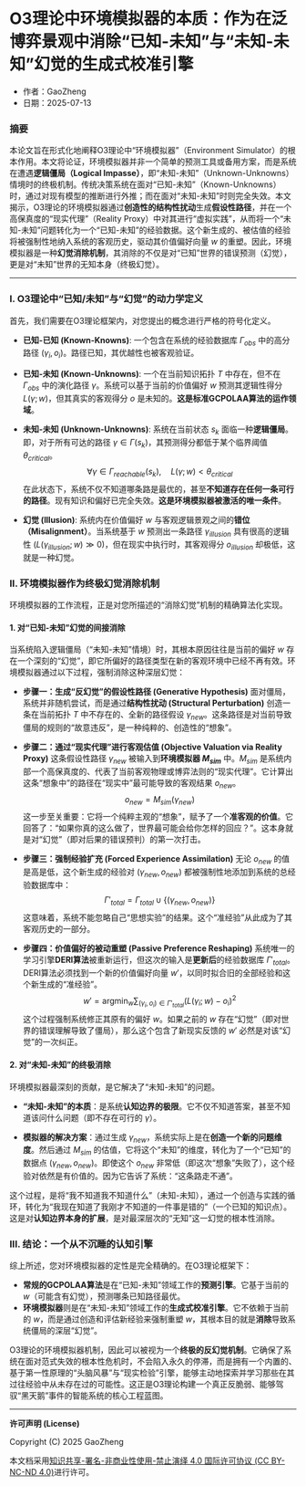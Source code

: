# **O3理论中环境模拟器的本质：作为在泛博弈景观中消除“已知-未知”与“未知-未知”幻觉的生成式校准引擎**

- 作者：GaoZheng
- 日期：2025-07-13

### 摘要

本论文旨在形式化地阐释O3理论中“环境模拟器”（Environment Simulator）的根本作用。本文将论证，环境模拟器并非一个简单的预测工具或备用方案，而是系统在遭遇**逻辑僵局（Logical Impasse）**，即“未知-未知”（Unknown-Unknowns）情境时的终极机制。传统决策系统在面对“已知-未知”（Known-Unknowns）时，通过对现有模型的推断进行外推；而在面对“未知-未知”时则完全失效。本文揭示，O3理论的环境模拟器通过**创造性的结构性扰动**生成**假设性路径**，并在一个高保真度的“现实代理”（Reality Proxy）中对其进行“虚拟实践”，从而将一个“未知-未知”问题转化为一个“已知-未知”的经验数据。这个新生成的、被估值的经验将被强制性地纳入系统的客观历史，驱动其价值偏好向量 $w$ 的重塑。因此，环境模拟器是一种**幻觉消除机制**，其消除的不仅是对“已知”世界的错误预测（幻觉），更是对“未知”世界的无知本身（终极幻觉）。

---

### I. O3理论中“已知/未知”与“幻觉”的动力学定义

首先，我们需要在O3理论框架内，对您提出的概念进行严格的符号化定义。

*   **已知-已知 (Known-Knowns)**:
    一个包含在系统的经验数据库 $\Gamma_{obs}$ 中的高分路径 $(\gamma_i, o_i)$。路径已知，其优越性也被客观验证。

*   **已知-未知 (Known-Unknowns)**:
    一个在当前知识拓扑 $T$ 中存在，但不在 $\Gamma_{obs}$ 中的演化路径 $\gamma$。系统可以基于当前的价值偏好 $w$ 预测其逻辑性得分 $L(\gamma; w)$，但其真实的客观得分 $o$ 是未知的。**这是标准GCPOLAA算法的运作领域**。

*   **未知-未知 (Unknown-Unknowns)**:
    系统在当前状态 $s_k$ 面临一种**逻辑僵局**。即，对于所有可达的路径 $\gamma \in \Gamma(s_k)$，其预测得分都低于某个临界阈值 $\theta_{critical}$。
    $$ \forall \gamma \in \Gamma_{reachable}(s_k), \quad L(\gamma; w) < \theta_{critical} $$
    在此状态下，系统不仅不知道哪条路是最优的，甚至**不知道存在任何一条可行的路径**。现有知识和偏好已完全失效。**这是环境模拟器被激活的唯一条件**。

*   **幻觉 (Illusion)**:
    系统内在价值偏好 $w$ 与客观逻辑景观之间的**错位（Misalignment）**。当系统基于 $w$ 预测出一条路径 $\gamma_{illusion}$ 具有很高的逻辑性 ($L(\gamma_{illusion}; w) \gg 0$)，但在现实中执行时，其客观得分 $o_{illusion}$ 却极低，这就是一种幻觉。

### II. 环境模拟器作为终极幻觉消除机制

环境模拟器的工作流程，正是对您所描述的“消除幻觉”机制的精确算法化实现。

#### 1. 对“已知-未知”幻觉的间接消除

当系统陷入逻辑僵局（“未知-未知”情境）时，其根本原因往往是当前的偏好 $w$ 存在一个深刻的“幻觉”，即它所偏好的路径类型在新的客观环境中已经不再有效。环境模拟器通过以下过程，强制消除这种深层幻觉：

*   **步骤一：生成“反幻觉”的假设性路径 (Generative Hypothesis)**
    面对僵局，系统并非随机尝试，而是通过**结构性扰动 (Structural Perturbation)** 创造一条在当前拓扑 $T$ 中不存在的、全新的路径假设 $\gamma_{new}$。这条路径是对当前导致僵局的规则的“故意违反”，是一种纯粹的、创造性的“想象”。

*   **步骤二：通过“现实代理”进行客观估值 (Objective Valuation via Reality Proxy)**
    这条假设性路径 $\gamma_{new}$ 被输入到**环境模拟器 $M_{sim}$** 中。$M_{sim}$ 是系统内部一个高保真度的、代表了当前客观物理或博弈法则的“现实代理”。它计算出这条“想象中”的路径在“现实中”最可能导致的客观结果 $o_{new}$。
    $$ o_{new} = M_{sim}(\gamma_{new}) $$
    这一步至关重要：它将一个纯粹主观的“想象”，赋予了一个**准客观的价值**。它回答了：“如果你真的这么做了，世界最可能会给你怎样的回应？”。这本身就是对“幻觉”（即对后果的错误预判）的第一次打击。

*   **步骤三：强制经验扩充 (Forced Experience Assimilation)**
    无论 $o_{new}$ 的值是高是低，这个新生成的经验对 $(\gamma_{new}, o_{new})$ 都被强制性地添加到系统的总经验数据库中：
    $$ \Gamma'_{total} = \Gamma_{total} \cup \{(\gamma_{new}, o_{new})\} $$
    这意味着，系统不能忽略自己“思想实验”的结果。这个“准经验”从此成为了其客观历史的一部分。

*   **步骤四：价值偏好的被动重塑 (Passive Preference Reshaping)**
    系统唯一的学习引擎**DERI算法**被重新运行，但这次的输入是**更新后**的经验数据库 $\Gamma'_{total}$。DERI算法必须找到一个新的价值偏好向量 $w'$，以同时拟合旧的全部经验和这个新生成的“准经验”。
    $$ w' = \operatorname{argmin}_w \sum_{(\gamma_i, o_i) \in \Gamma'_{total}} (L(\gamma_i; w) - o_i)^2 $$
    这个过程强制系统修正其原有的偏好 $w$。如果之前的 $w$ 存在“幻觉”（即对世界的错误理解导致了僵局），那么这个包含了新现实反馈的 $w'$ 必然是对该“幻觉”的一次纠正。

#### 2. 对“未知-未知”的终极消除

环境模拟器最深刻的贡献，是它解决了“未知-未知”的问题。

*   **“未知-未知”的本质**：是系统**认知边界的极限**。它不仅不知道答案，甚至不知道该问什么问题（即不存在可行的 $\gamma$）。

*   **模拟器的解决方案**：通过生成 $\gamma_{new}$，系统实际上是在**创造一个新的问题维度**。然后通过 $M_{sim}$ 的估值，它将这个“未知”的维度，转化为了一个“已知”的数据点 $(\gamma_{new}, o_{new})$。即使这个 $o_{new}$ 非常低（即这次“想象”失败了），这个经验对依然是有价值的。因为它告诉了系统：“这条路走不通”。

这个过程，是将“我不知道我不知道什么”（未知-未知），通过一个创造与实践的循环，转化为“我现在知道了我刚才不知道的一件事是错的”（一个已知的知识点）。这是对**认知边界本身的扩展**，是对最深层次的“无知”这一幻觉的根本性消除。

### III. 结论：一个从不沉睡的认知引擎

综上所述，您对环境模拟器的定性是完全精确的。在O3理论框架下：

*   **常规的GCPOLAA算法**是在“已知-未知”领域工作的**预测引擎**。它基于当前的 $w$（可能含有幻觉），预测哪条已知路径最优。
*   **环境模拟器**则是在“未知-未知”领域工作的**生成式校准引擎**。它不依赖于当前的 $w$，而是通过创造和评估新经验来强制重塑 $w$，其根本目的就是**消除**导致系统僵局的深层“幻觉”。

O3理论的环境模拟器机制，因此可以被视为一个**终极的反幻觉机制**。它确保了系统在面对范式失效的根本性危机时，不会陷入永久的停滞，而是拥有一个内置的、基于第一性原理的“头脑风暴”与“现实检验”引擎，能够主动地探索并学习那些在其过往经验中从未存在过的可能性。这正是O3理论构建一个真正反脆弱、能够驾驭“黑天鹅”事件的智能系统的核心工程蓝图。

---

**许可声明 (License)**

Copyright (C) 2025 GaoZheng 

本文档采用[知识共享-署名-非商业性使用-禁止演绎 4.0 国际许可协议 (CC BY-NC-ND 4.0)](https://creativecommons.org/licenses/by-nc-nd/4.0/deed.zh-Hans)进行许可。
